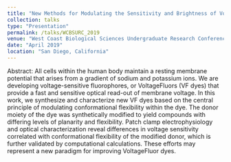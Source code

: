 ```yaml
---
title: "New Methods for Modulating the Sensitivity and Brightness of Voltage-Sensitive Dyes"
collection: talks
type: "Presentation"
permalink: /talks/WCBSURC_2019
venue: "West Coast Biological Sciences Undergraduate Research Conference"
date: "April 2019"
location: "San Diego, California"
---
```


Abstract: All cells within the human body maintain a resting membrane potential that arises from a gradient of sodium and potassium ions. We are developing voltage-sensitive fluorophores, or VoltageFluors (VF dyes) that provide a fast and sensitive optical read-out of membrane voltage. In this work, we synthesize and characterize new VF dyes based on the central principle of modulating conformational flexibility within the dye. The donor moiety of the dye was synthetically modified to yield compounds with differing levels of planarity and flexibility. Patch clamp electrophysiology and optical characterization reveal differences in voltage sensitivity correlated with conformational flexibility of the modified donor, which is further validated by computational calculations. These efforts may represent a new paradigm for improving VoltageFluor dyes.
